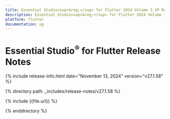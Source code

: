 ```yaml
---
title: Essential Studio<sup>&reg;</sup> for Flutter 2024 Volume 3 SP Release Release Notes  
description: Essential Studio<sup>&reg;</sup> for Flutter 2024 Volume 3 SP Release Release Notes  
platform: flutter
documentation: ug
---
```


# Essential Studio<sup>&reg;</sup> for Flutter  Release Notes  

{% include release-info.html date="November 13, 2024"  version="v27.1.58" %} 

{% directory path: _includes/release-notes/v27.1.58 %}

{% include {{file.url}} %}

{% enddirectory %}